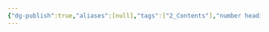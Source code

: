 ```yaml
---
{"dg-publish":true,"aliases":[null],"tags":["2_Contents"],"number headings":"auto, first-level 1, max 6, A.1.","Created-Date":"2024-03-21 10:30:03","Modified-Date":"2024-04-18 11:53:18","permalink":"/A01_Lessons/Ab05_计算机通信与网络/网络层/","dgPassFrontmatter":true}
---
```


